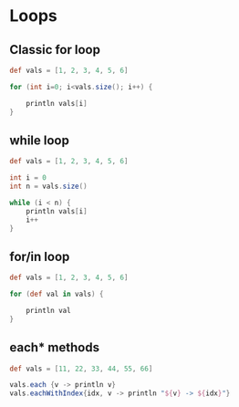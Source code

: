 # Loops

## Classic for loop

```groovy
def vals = [1, 2, 3, 4, 5, 6]

for (int i=0; i<vals.size(); i++) {

    println vals[i]
}
```

## while loop

```groovy
def vals = [1, 2, 3, 4, 5, 6]

int i = 0
int n = vals.size()

while (i < n) {
    println vals[i]
    i++
}
```

## for/in loop

```groovy
def vals = [1, 2, 3, 4, 5, 6]

for (def val in vals) {

    println val
}
```

## each* methods

```groovy
def vals = [11, 22, 33, 44, 55, 66]

vals.each {v -> println v}
vals.eachWithIndex{idx, v -> println "${v} -> ${idx}"}
```
